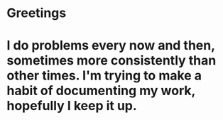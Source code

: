 # Greetings
# I do problems every now and then, sometimes more consistently than other times. I'm trying to make a habit of documenting my work, hopefully I keep it up.
